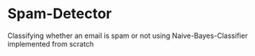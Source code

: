 # Spam-Detector
Classifying whether an email is spam or not using Naive-Bayes-Classifier implemented from scratch
